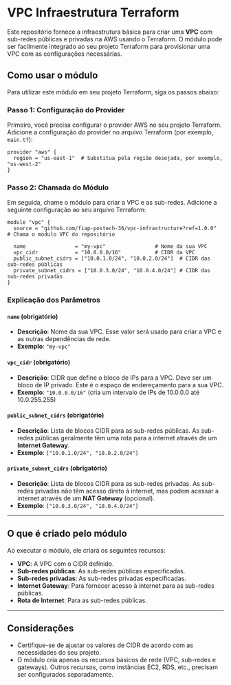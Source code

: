 # VPC Infraestrutura Terraform

Este repositório fornece a infraestrutura básica para criar uma **VPC** com sub-redes públicas e privadas na AWS usando o Terraform. O módulo pode ser facilmente integrado ao seu projeto Terraform para provisionar uma VPC com as configurações necessárias.

## Como usar o módulo

Para utilizar este módulo em seu projeto Terraform, siga os passos abaixo:

### Passo 1: Configuração do Provider

Primeiro, você precisa configurar o provider AWS no seu projeto Terraform. Adicione a configuração do provider no arquivo Terraform (por exemplo, `main.tf`):

```hcl
provider "aws" { 
  region = "us-east-1"  # Substitua pela região desejada, por exemplo, "us-west-2"
}
```

### Passo 2: Chamada do Módulo

Em seguida, chame o módulo para criar a VPC e as sub-redes. Adicione a seguinte configuração ao seu arquivo Terraform:

```hcl
module "vpc" {
  source = "github.com/fiap-postech-36/vpc-infrastructure?ref=1.0.0"  # Chama o módulo VPC do repositório

  name                = "my-vpc"                # Nome da sua VPC
  vpc_cidr            = "10.0.0.0/16"           # CIDR da VPC
  public_subnet_cidrs = ["10.0.1.0/24", "10.0.2.0/24"]  # CIDR das sub-redes públicas
  private_subnet_cidrs = ["10.0.3.0/24", "10.0.4.0/24"] # CIDR das sub-redes privadas
}
```


### Explicação dos Parâmetros

#### `name` (obrigatório)
- **Descrição**: Nome da sua VPC. Esse valor será usado para criar a VPC e as outras dependências de rede.
- **Exemplo**: `"my-vpc"`

#### `vpc_cidr` (obrigatório)
- **Descrição**: CIDR que define o bloco de IPs para a VPC. Deve ser um bloco de IP privado. Este é o espaço de endereçamento para a sua VPC.
- **Exemplo**: `"10.0.0.0/16"` (cria um intervalo de IPs de 10.0.0.0 até 10.0.255.255)

#### `public_subnet_cidrs` (obrigatório)
- **Descrição**: Lista de blocos CIDR para as sub-redes públicas. As sub-redes públicas geralmente têm uma rota para a internet através de um **Internet Gateway**.
- **Exemplo**: `["10.0.1.0/24", "10.0.2.0/24"]`

#### `private_subnet_cidrs` (obrigatório)
- **Descrição**: Lista de blocos CIDR para as sub-redes privadas. As sub-redes privadas não têm acesso direto à internet, mas podem acessar a internet através de um **NAT Gateway** (opcional).
- **Exemplo**: `["10.0.3.0/24", "10.0.4.0/24"]`


---

## O que é criado pelo módulo

Ao executar o módulo, ele criará os seguintes recursos:

- **VPC**: A VPC com o CIDR definido.
- **Sub-redes públicas**: As sub-redes públicas especificadas.
- **Sub-redes privadas**: As sub-redes privadas especificadas.
- **Internet Gateway**: Para fornecer acesso à internet para as sub-redes públicas.
- **Rota de Internet**: Para as sub-redes públicas.


---

## Considerações

- Certifique-se de ajustar os valores de CIDR de acordo com as necessidades do seu projeto.
- O módulo cria apenas os recursos básicos de rede (VPC, sub-redes e gateways). Outros recursos, como instâncias EC2, RDS, etc., precisam ser configurados separadamente.